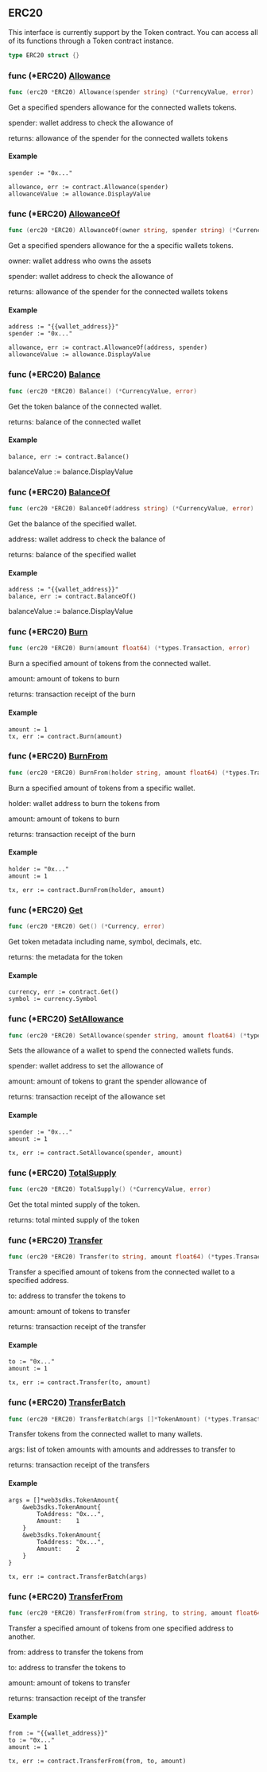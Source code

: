 
## ERC20

This interface is currently support by the Token contract\. You can access all of its functions through a Token contract instance\.

```go
type ERC20 struct {}
```

### func \(\*ERC20\) [Allowance](<https://github.com/web3sdks/go-sdk/blob/main/web3sdks/erc20.go#L103>)

```go
func (erc20 *ERC20) Allowance(spender string) (*CurrencyValue, error)
```

Get a specified spenders allowance for the connected wallets tokens\.

spender: wallet address to check the allowance of

returns: allowance of the spender for the connected wallets tokens

#### Example

```
spender := "0x..."

allowance, err := contract.Allowance(spender)
allowanceValue := allowance.DisplayValue
```

### func \(\*ERC20\) [AllowanceOf](<https://github.com/web3sdks/go-sdk/blob/main/web3sdks/erc20.go#L122>)

```go
func (erc20 *ERC20) AllowanceOf(owner string, spender string) (*CurrencyValue, error)
```

Get a specified spenders allowance for the a specific wallets tokens\.

owner: wallet address who owns the assets

spender: wallet address to check the allowance of

returns: allowance of the spender for the connected wallets tokens

#### Example

```
address := "{{wallet_address}}"
spender := "0x..."

allowance, err := contract.AllowanceOf(address, spender)
allowanceValue := allowance.DisplayValue
```

### func \(\*ERC20\) [Balance](<https://github.com/web3sdks/go-sdk/blob/main/web3sdks/erc20.go#L55>)

```go
func (erc20 *ERC20) Balance() (*CurrencyValue, error)
```

Get the token balance of the connected wallet\.

returns: balance of the connected wallet

#### Example

```
balance, err := contract.Balance()
```

balanceValue := balance\.DisplayValue

### func \(\*ERC20\) [BalanceOf](<https://github.com/web3sdks/go-sdk/blob/main/web3sdks/erc20.go#L70>)

```go
func (erc20 *ERC20) BalanceOf(address string) (*CurrencyValue, error)
```

Get the balance of the specified wallet\.

address: wallet address to check the balance of

returns: balance of the specified wallet

#### Example

```
address := "{{wallet_address}}"
balance, err := contract.BalanceOf()
```

balanceValue := balance\.DisplayValue

### func \(\*ERC20\) [Burn](<https://github.com/web3sdks/go-sdk/blob/main/web3sdks/erc20.go#L293>)

```go
func (erc20 *ERC20) Burn(amount float64) (*types.Transaction, error)
```

Burn a specified amount of tokens from the connected wallet\.

amount: amount of tokens to burn

returns: transaction receipt of the burn

#### Example

```
amount := 1
tx, err := contract.Burn(amount)
```

### func \(\*ERC20\) [BurnFrom](<https://github.com/web3sdks/go-sdk/blob/main/web3sdks/erc20.go#L325>)

```go
func (erc20 *ERC20) BurnFrom(holder string, amount float64) (*types.Transaction, error)
```

Burn a specified amount of tokens from a specific wallet\.

holder: wallet address to burn the tokens from

amount: amount of tokens to burn

returns: transaction receipt of the burn

#### Example

```
holder := "0x..."
amount := 1

tx, err := contract.BurnFrom(holder, amount)
```

### func \(\*ERC20\) [Get](<https://github.com/web3sdks/go-sdk/blob/main/web3sdks/erc20.go#L43>)

```go
func (erc20 *ERC20) Get() (*Currency, error)
```

Get token metadata including name, symbol, decimals, etc\.

returns: the metadata for the token

#### Example

```
currency, err := contract.Get()
symbol := currency.Symbol
```

### func \(\*ERC20\) [SetAllowance](<https://github.com/web3sdks/go-sdk/blob/main/web3sdks/erc20.go#L212>)

```go
func (erc20 *ERC20) SetAllowance(spender string, amount float64) (*types.Transaction, error)
```

Sets the allowance of a wallet to spend the connected wallets funds\.

spender: wallet address to set the allowance of

amount: amount of tokens to grant the spender allowance of

returns: transaction receipt of the allowance set

#### Example

```
spender := "0x..."
amount := 1

tx, err := contract.SetAllowance(spender, amount)
```

### func \(\*ERC20\) [TotalSupply](<https://github.com/web3sdks/go-sdk/blob/main/web3sdks/erc20.go#L82>)

```go
func (erc20 *ERC20) TotalSupply() (*CurrencyValue, error)
```

Get the total minted supply of the token\.

returns: total minted supply of the token

### func \(\*ERC20\) [Transfer](<https://github.com/web3sdks/go-sdk/blob/main/web3sdks/erc20.go#L145>)

```go
func (erc20 *ERC20) Transfer(to string, amount float64) (*types.Transaction, error)
```

Transfer a specified amount of tokens from the connected wallet to a specified address\.

to: address to transfer the tokens to

amount: amount of tokens to transfer

returns: transaction receipt of the transfer

#### Example

```
to := "0x..."
amount := 1

tx, err := contract.Transfer(to, amount)
```

### func \(\*ERC20\) [TransferBatch](<https://github.com/web3sdks/go-sdk/blob/main/web3sdks/erc20.go#L250>)

```go
func (erc20 *ERC20) TransferBatch(args []*TokenAmount) (*types.Transaction, error)
```

Transfer tokens from the connected wallet to many wallets\.

args: list of token amounts with amounts and addresses to transfer to

returns: transaction receipt of the transfers

#### Example

```
args = []*web3sdks.TokenAmount{
	&web3sdks.TokenAmount{
		ToAddress: "0x...",
		Amount:    1
	}
	&web3sdks.TokenAmount{
		ToAddress: "0x...",
		Amount:    2
	}
}

tx, err := contract.TransferBatch(args)
```

### func \(\*ERC20\) [TransferFrom](<https://github.com/web3sdks/go-sdk/blob/main/web3sdks/erc20.go#L180>)

```go
func (erc20 *ERC20) TransferFrom(from string, to string, amount float64) (*types.Transaction, error)
```

Transfer a specified amount of tokens from one specified address to another\.

from: address to transfer the tokens from

to: address to transfer the tokens to

amount: amount of tokens to transfer

returns: transaction receipt of the transfer

#### Example

```
from := "{{wallet_address}}"
to := "0x..."
amount := 1

tx, err := contract.TransferFrom(from, to, amount)
```
